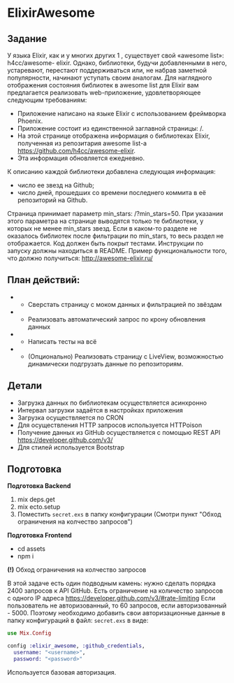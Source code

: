 # ElixirAwesome

## Задание 

У языка Elixir, как и у многих других 1 , существует свой «awesome list»: h4cc/awesome-
elixir. Однако, библиотеки, будучи добавленными в него, устаревают, перестают
поддерживаться или, не набрав заметной популярности, начинают уступать своим
аналогам.
Для наглядного отображения состояния библиотек в awesome list для Elixir вам
предлагается реализовать web-приложение, удовлетворяющее следующим
требованиям:

* Приложение написано на языке Elixir с использованием фреймворка Phoenix.
* Приложение состоит из единственной заглавной страницы: /.
* На этой странице отображена информация о библиотеках Elixir, полученная из 
репозитария awesome list-а https://github.com/h4cc/awesome-elixir.
* Эта информация обновляется ежедневно.   

К описанию каждой библиотеки добавлена следующая информация:
* число ее звезд на Github;
* число дней, прошедших со времени последнего коммита в её репозиторий на
Github.

Страница принимает параметр min_stars: /?min_stars=50.
При указании этого параметра на странице выводятся только те библиотеки, у которых
не менее min_stars звезд.
Если в каком-то разделе не оказалось библиотек после фильтрации по min_stars, то
весь раздел не отображается.
Код должен быть покрыт тестами.
Инструкции по запуску должны находиться в README.
Пример функциональности того, что должно получиться: http://awesome-elixir.ru/

## План действий:

* + Сверстать страницу с моком данных и фильтрацией по звёздам
* - Реализовать автоматический запрос по крону обновления данных
* - Написать тесты на всё
* - (Опционально) Реализовать страницу с LiveView, возможностью динамически подгрузать данные по репозиториям.

## Детали

* Загрузка данных по библиотекам осуществляется асинхронно
* Интервал загрузки задаётся в настройках приложения
* Загрузка осуществляется по CRON
* Для осуществления HTTP запросов используется HTTPoison
* Получение данных из GitHub осуществляется с помощью REST API https://developer.github.com/v3/
* Для стилей используется Bootstrap

## Подготовка

**Подготовка Backend**

1. mix deps.get
2. mix ecto.setup
3. Поместить `secret.exs` в папку конфигурации (Смотри пункт "Обход ограничения на колчество запросов")

**Подготовка Frontend**

* cd assets
* npm i

**(!)** Обход ограничения на колчество запросов

В этой задаче есть один подводным камень: нужно сделать порядка 2400 запросов к API GitHub.
Есть ограничение на количество запросов с одного IP адреса https://developer.github.com/v3/#rate-limiting
Если пользователь не авторизованный, то 60 запросов, если авторизованный - 5000.
Поэтому необходимо добавить свои авторизационные данные в папку конфигураций в файл: `secret.exs` в виде:

```elixir
use Mix.Config

config :elixir_awesome, :github_credentials,
  username: "<username>",
  password: "<password>"
```

Используется базовая авторизация.
